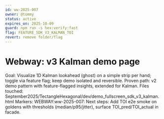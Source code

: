 ```yaml
---
id: ww-2025-007
owner: @tommy
status: active
expires_on: 2025-10-09
guard: npm run -s hex:verify:fast
flag: FEATURE_SDK_V3_KALMAN_TOI
revert: remove folder/flag
---
```


# Webway: v3 Kalman demo page

Goal: Visualize 1D Kalman lookahead (ghost) on a simple strip per hand; toggle via feature flag; keep demo isolated and reversible.
Proven path: v2 demo pattern with feature-flagged insights, extended for Kalman.
Files touched: September2025/TectangleHexagonal/dev/demo_fullscreen_sdk_v3_kalman.html
Markers: WEBWAY:ww-2025-007:
Next steps: Add TOI e2e smoke on goldens with thresholds (median/p95/jitter), surface TOI_pred/TOI_actual in facade.
